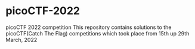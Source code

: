 # picoCTF-2022
picoCTF 2022 competition
This repository contains solutions to the picoCTF(Catch The Flag) competitions which took place from 15th up 29th March, 2022
